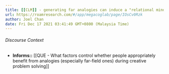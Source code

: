 ```yaml
---
title: [[CLM]] - generating far analogies can induce a "relational mindset" that enhances downstream analogical thinking
url: https://roamresearch.com/#/app/megacoglab/page/IOsCv0Rzk
author: Joel Chan
date: Fri Dec 17 2021 03:41:49 GMT+0800 (Malaysia Time)
---
```




###### Discourse Context

- **Informs::** [[QUE - What factors control whether people appropriately benefit from analogies (especially far-field ones) during creative problem solving]]
